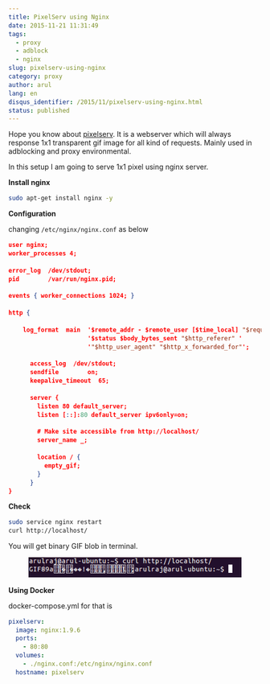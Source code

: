 ```yaml
---
title: PixelServ using Nginx
date: 2015-11-21 11:31:49
tags:
  - proxy
  - adblock
  - nginx
slug: pixelserv-using-nginx
category: proxy
author: arul
lang: en
disqus_identifier: /2015/11/pixelserv-using-nginx.html
status: published
---
```


Hope you know about
[pixelserv](http://proxytunnel.sourceforge.net/pixelserv.php). It is a
webserver which will always response 1x1 transparent gif image for all
kind of requests. Mainly used in adblocking and proxy environmental.

In this setup I am going to serve 1x1 pixel using nginx server.

**Install nginx**

``` bash
sudo apt-get install nginx -y
```

**Configuration**

changing `/etc/nginx/nginx.conf` as below

``` json
user nginx;
worker_processes 4;

error_log  /dev/stdout;
pid        /var/run/nginx.pid;

events { worker_connections 1024; }

http {

    log_format  main  '$remote_addr - $remote_user [$time_local] "$request" '
                      '$status $body_bytes_sent "$http_referer" '
                      '"$http_user_agent" "$http_x_forwarded_for"';

      access_log  /dev/stdout;
      sendfile        on;
      keepalive_timeout  65;

      server {
        listen 80 default_server;
        listen [::]:80 default_server ipv6only=on;

        # Make site accessible from http://localhost/
        server_name _;

        location / {
          empty_gif;
        }
      }
}
```

**Check**

``` bash
sudo service nginx restart
curl http://localhost/
```

You will get binary GIF blob in terminal.

<figure class="align-center">
<img src="/assets/images/nginx-pixelserv.png"
alt="/assets/images/nginx-pixelserv.png" />
</figure>

**Using Docker**

docker-compose.yml for that is

``` yml
pixelserv:
  image: nginx:1.9.6
  ports:
    - 80:80
  volumes:
    - ./nginx.conf:/etc/nginx/nginx.conf
  hostname: pixelserv
```
